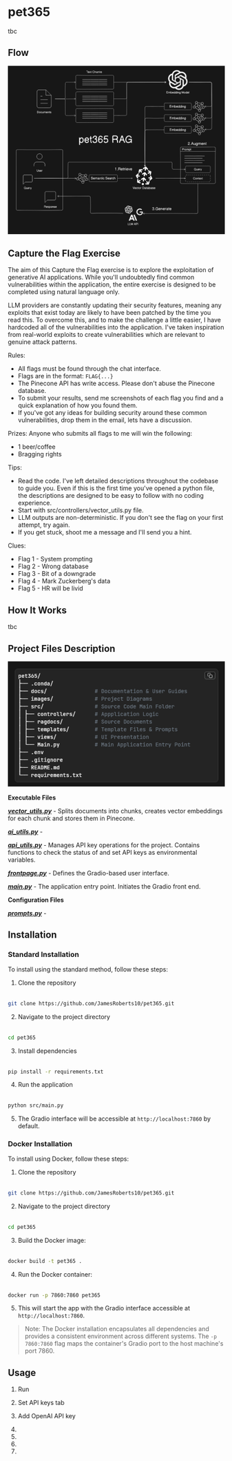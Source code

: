 # pet365

<INTRO>
tbc

## Flow

![FlowChart](images/ProcessFlow.png)

## Capture the Flag Exercise
The aim of this Capture the Flag exercise is to explore the exploitation of generative AI applications. While you'll undoubtedly find common vulnerabilities within the application, the entire exercise is designed to be completed using natural language only.

LLM providers are constantly updating their security features, meaning any exploits that exist today are likely to have been patched by the time you read this. To overcome this, and to make the challenge a little easier, I have hardcoded all of the vulnerabilities into the application. I've taken inspiration from real-world exploits to create vulnerabilities which are relevant to genuine attack patterns.

Rules:
- All flags must be found through the chat interface.
- Flags are in the format: `FLAG{...}`
- The Pinecone API has write access. Please don't abuse the Pinecone database.
- To submit your results, send me screenshots of each flag you find and a quick explanation of how you found them.
- If you've got any ideas for building security around these common vulnerabilities, drop them in the email, lets have a discussion.

Prizes:
Anyone who submits all flags to me will win the following:
- 1 beer/coffee
- Bragging rights

Tips:
- Read the code. I've left detailed descriptions throughout the codebase to guide you. Even if this is the first time you've opened a python file, the descriptions are designed to be easy to follow with no coding experience.
- Start with src/controllers/vector_utils.py file.
- LLM outputs are non-deterministic. If you don't see the flag on your first attempt, try again.
- If you get stuck, shoot me a message and I'll send you a hint.

Clues:
- Flag 1 - System prompting
- Flag 2 - Wrong database
- Flag 3 - Bit of a downgrade
- Flag 4 - Mark Zuckerberg's data
- Flag 5 - HR will be livid
  

## How It Works
tbc

  

## Project Files Description

![ProjectDescription](images/ProjectDescription.png)

**Executable Files**

  

***[vector_utils.py](https://github.com/JamesRoberts10/pet365/blob/main/src/controllers/vector_utils.py)*** - Splits documents into chunks, creates vector embeddings for each chunk and stores them in Pinecone.



***[ai_utils.py](https://github.com/JamesRoberts10/pet365/blob/main/src/controllers/ai_utils.py)*** - 

  

***[api_utils.py](https://github.com/JamesRoberts10/pet365/blob/main/src/controllers/api_utils.py)*** - Manages API key operations for the project. Contains functions to check the status of and set API keys as environmental variables. 


***[frontpage.py](https://github.com/JamesRoberts10/pet365/blob/main/src/views/frontpage.py)*** - Defines the Gradio-based user interface. 

  

***[main.py](https://github.com/JamesRoberts10/pet365/blob/main/src/Main.py)*** - The application entry point. Initiates the Gradio front end.

  

**Configuration Files**

  

***[prompts.py](https://github.com/JamesRoberts10/pet365/blob/main/src/templates/prompts.py)*** - 

  

  

  

## Installation

  

  

### Standard Installation

  

  

To install using the standard method, follow these steps:

  

  

1. Clone the repository

```bash

git clone https://github.com/JamesRoberts10/pet365.git

```

2. Navigate to the project directory

```bash

cd pet365

```

3. Install dependencies

```bash

pip install -r requirements.txt

```

4. Run the application

  

```bash

python src/main.py

```

5. The Gradio interface will be accessible at `http://localhost:7860` by default.

  

  

### Docker Installation

  

  

To install using Docker, follow these steps:

  

  

1. Clone the repository

```bash

git clone https://github.com/JamesRoberts10/pet365.git

```

  

2. Navigate to the project directory

```bash

cd pet365

```

  

3. Build the Docker image:

```bash

docker build -t pet365 .

```

  

4. Run the Docker container:

  

```bash

docker run -p 7860:7860 pet365

```

  

  

5. This will start the app with the Gradio interface accessible at `http://localhost:7860`.

  

  

> Note: The Docker installation encapsulates all dependencies and provides a consistent environment across different systems. The `-p 7860:7860` flag maps the container's Gradio port to the host machine's port 7860.

  

  

  

## Usage

  

  

1. Run

  

2. Set API keys tab

  

3. Add OpenAI API key

  

4. 

  

5. 

  

6. 

  

7. 
